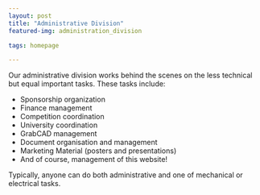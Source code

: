 ```yaml
---
layout: post
title: "Administrative Division"
featured-img: administration_division

tags: homepage

---
```



Our administrative division works behind the scenes on the less technical but equal important tasks.
These tasks include:
  * Sponsorship organization
  * Finance management
  * Competition coordination
  * University coordination
  * GrabCAD management
  * Document organisation and management
  * Marketing Material (posters and presentations)
  * And of course, management of this website!

Typically, anyone can do both administrative and one of mechanical or electrical tasks.


